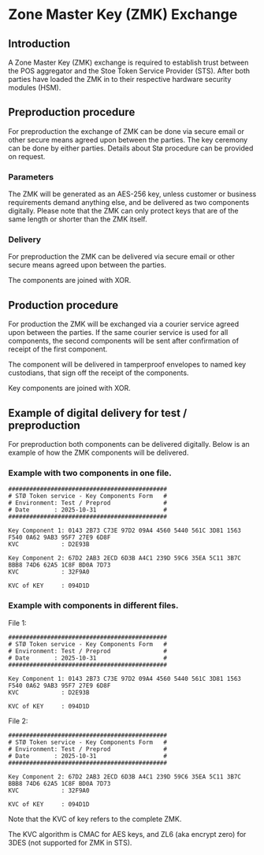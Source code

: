 # Zone Master Key (ZMK) Exchange

## Introduction

A Zone Master Key (ZMK) exchange is required to establish trust between the POS aggregator and the Stoe Token Service Provider (STS). After both parties have loaded the ZMK in to their respective hardware security modules (HSM).

## Preproduction procedure

For preproduction the exchange of ZMK can be done via secure email or other secure means agreed upon between the parties. The key ceremony can be done by either parties. Details about Stø procedure can be provided on request.

### Parameters

The ZMK will be generated as an AES-256 key, unless customer or business requirements demand anything else, and be delivered as two components digitally. Please note that the ZMK can only protect keys that are of the same length or shorter than the ZMK itself.

### Delivery

For preproduction the ZMK can be delivered via secure email or other secure means agreed upon between the parties.

The components are joined with XOR.

## Production procedure

For production the ZMK will be exchanged via a courier service agreed upon between the parties. If the same courier
service is used for all components, the second components will be sent after confirmation of receipt of the first component.

The component will be delivered in tamperproof envelopes to named key custodians, that sign off the receipt of the components.

Key components are joined with XOR.

## Example of digital delivery for test / preproduction

For preproduction both components can be delivered digitally. Below is an example of how the ZMK components will be delivered.

### Example with two components in one file.

```
#############################################
# STØ Token service - Key Components Form   #
# Environment: Test / Preprod               #
# Date       : 2025-10-31                   #
#############################################

Key Component 1: 0143 2B73 C73E 97D2 09A4 4560 5440 561C 3D81 1563 F540 0A62 9AB3 95F7 27E9 6D8F
KVC            : D2E93B

Key Component 2: 67D2 2AB3 2ECD 6D3B A4C1 239D 59C6 35EA 5C11 3B7C BBB8 74D6 62A5 1C8F BD0A 7D73
KVC            : 32F9A0

KVC of KEY     : 094D1D
```

### Example with components in different files.

File 1:
```
#############################################
# STØ Token service - Key Components Form   #
# Environment: Test / Preprod               #
# Date       : 2025-10-31                   #
#############################################

Key Component 1: 0143 2B73 C73E 97D2 09A4 4560 5440 561C 3D81 1563 F540 0A62 9AB3 95F7 27E9 6D8F
KVC            : D2E93B

KVC of KEY     : 094D1D
```

File 2:
```
#############################################
# STØ Token service - Key Components Form   #
# Environment: Test / Preprod               #
# Date       : 2025-10-31                   #
#############################################

Key Component 2: 67D2 2AB3 2ECD 6D3B A4C1 239D 59C6 35EA 5C11 3B7C BBB8 74D6 62A5 1C8F BD0A 7D73
KVC            : 32F9A0

KVC of KEY     : 094D1D
```

Note that the KVC of key refers to the complete ZMK.

The KVC algorithm is CMAC for AES keys, and ZL6 (aka encrypt zero) for 3DES (not supported for ZMK in STS).
